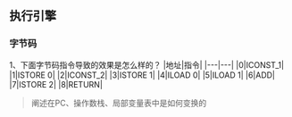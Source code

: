 



## 执行引擎

### 字节码

1、下面字节码指令导致的效果是怎么样的？
|地址|指令|
|---|---|
|0|ICONST_1|
|1|ISTORE 0|
|2|ICONST_2|
|3|ISTORE 1|
|4|ILOAD 0|
|5|ILOAD 1|
|6|ADD|
|7|ISTORE 2|
|8|RETURN|

> 阐述在PC、操作数栈、局部变量表中是如何变换的


